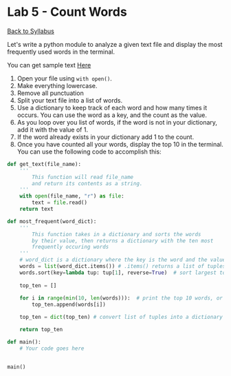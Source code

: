 # <a id="top"></a>Lab 5 - Count Words

[Back to Syllabus](https://github.com/PdxCodeGuild/Programming102#top)

Let's write a python module to analyze a given text file and display the most frequently used words in the terminal.

You can get sample text [Here](/resources/countwords.txt)

1. Open your file using `with open()`.
1. Make everything lowercase.
1. Remove all punctuation
1. Split your text file into a list of words.
1. Use a dictionary to keep track of each word and how many times it occurs. You can use the word as a key, and the count as the value.
1. As you loop over you list of words, if the word is not in your dictionary, add it with the value of 1.
1. If the word already exists in your dictionary add 1 to the count.
1. Once you have counted all your words, display the top 10 in the terminal. You can use the following code to accomplish this:

```python
def get_text(file_name):
    '''
        This function will read file_name
        and return its contents as a string.
    '''
    with open(file_name, "r") as file:
        text = file.read()
    return text

def most_frequent(word_dict):
    '''
        This function takes in a dictionary and sorts the words
        by their value, then returns a dictionary with the ten most
        frequently occuring words
    '''
    # word_dict is a dictionary where the key is the word and the value is the count
    words = list(word_dict.items()) # .items() returns a list of tuples
    words.sort(key=lambda tup: tup[1], reverse=True)  # sort largest to smallest, based on count
    
    top_ten = []
    
    for i in range(min(10, len(words))):  # print the top 10 words, or all of them, whichever is smaller
        top_ten.append(words[i])

    top_ten = dict(top_ten) # convert list of tuples into a dictionary

    return top_ten

def main():
    # Your code goes here


main()

```
